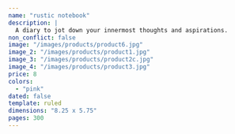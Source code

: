 ```yaml
---
name: "rustic notebook"
description: |
  A diary to jot down your innermost thoughts and aspirations.
non_conflict: false
image: "/images/products/product6.jpg"
image_2: "/images/products/product1.jpg"
image_3: "/images/products/product2c.jpg"
image_4: "/images/products/product3.jpg"
price: 8
colors:
  - "pink"
dated: false
template: ruled
dimensions: "8.25 x 5.75"
pages: 300
---
```

